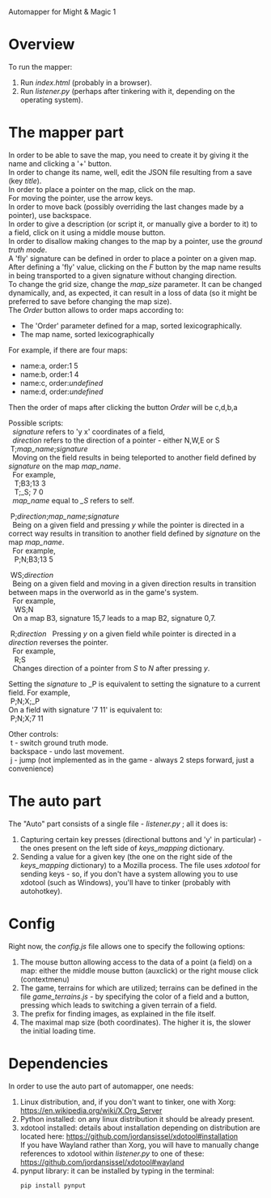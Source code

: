 Automapper for Might & Magic 1

# Overview
To run the mapper:
1. Run *index.html* (probably in a browser).
2. Run *listener.py* (perhaps after tinkering with it, depending on the operating system).

# The mapper part
In order to be able to save the map, you need to create it by giving it the name and clicking a '+' button.  
In order to change its name, well, edit the JSON file resulting from a save (key *title*).  
In order to place a pointer on the map, click on the map.  
For moving the pointer, use the arrow keys.  
In order to move back (possibly overriding the last changes made by a pointer), use backspace.  
In order to give a description (or script it, or manually give a border to it) to a field, click on it using a middle mouse button.  
In order to disallow making changes to the map by a pointer, use the *ground truth mode*.  
A 'fly' signature can be defined in order to place a pointer on a given map. After defining a 'fly' value, clicking on the *F* button by the map name results in being transported to a given signature without changing direction.  
To change the grid size, change the *map_size* parameter. It can be changed dynamically, and, as expected, it can result in a loss of data (so it might be preferred to save before changing the map size).  
The *Order* button allows to order maps according to:
- The 'Order' parameter defined for a map, sorted lexicographically.
- The map name, sorted lexicographically

For example, if there are four maps:
- name:a, order:1 5
- name:b, order:1 4
- name:c, order:*undefined*
- name:d, order:*undefined*

Then the order of maps after clicking the button *Order* will be c,d,b,a

Possible scripts:  
&nbsp;&nbsp;*signature* refers to 'y x' coordinates of a field,  
&nbsp;&nbsp;*direction* refers to the direction of a pointer - either N,W,E or S  
&nbsp;T;*map_name*;*signature*  
&nbsp;&nbsp;Moving on the field results in being teleported to another field defined by *signature* on the map *map_name*.  
&nbsp;&nbsp;For example,  
&nbsp;&nbsp;&nbsp;T;B3;13 3  
&nbsp;&nbsp;&nbsp;T;\_S; 7 0  
&nbsp;&nbsp;*map_name* equal to *_S* refers to self.  
  
&nbsp;P;*direction*;*map_name*;*signature*  
&nbsp;&nbsp;Being on a given field and pressing *y* while the pointer is directed in a correct way results in transition to another field defined by *signature* on the map *map_name*.  
&nbsp;&nbsp;For example,  
&nbsp;&nbsp;&nbsp;P;N;B3;13 5  
  
&nbsp;WS;*direction*  
&nbsp;&nbsp;Being on a given field and moving in a given direction results in transition between maps in the overworld as in the game's system.  
&nbsp;&nbsp;For example,  
&nbsp;&nbsp;&nbsp;WS;N  
&nbsp;&nbsp;On a map B3, signature 15,7 leads to a map B2, signature 0,7.  
  
&nbsp;R;*direction*
&nbsp;&nbsp;Pressing *y* on a given field while pointer is directed in a *direction* reverses the pointer.  
&nbsp;&nbsp;For example,  
&nbsp;&nbsp;&nbsp;R;S  
&nbsp;&nbsp;Changes direction of a pointer from *S* to *N* after pressing *y*.

Setting the *signature* to _P is equivalent to setting the signature to a current field. For example,  
&nbsp;P;N;X;_P  
On a field with signature '7 11' is equivalent to:  
&nbsp;P;N;X;7 11

Other controls:  
&nbsp;t - switch ground truth mode.  
&nbsp;backspace - undo last movement.  
&nbsp;j - jump (not implemented as in the game - always 2 steps forward, just a convenience)  

# The auto part
The "Auto" part consists of a single file - *listener.py* ; all it does is:
1. Capturing certain key presses (directional buttons and 'y' in particular) - the ones present on the left side of *keys_mapping* dictionary.
2. Sending a value for a given key (the one on the right side of the *keys_mapping* dictionary) to a Mozilla process.
The file uses *xdotool* for sending keys - so, if you don't have a system allowing you to use xdotool (such as Windows), you'll have to tinker (probably with autohotkey).

# Config
Right now, the *config.js* file allows one to specify the following options:
1. The mouse button allowing access to the data of a point (a field) on a map: either the middle mouse button (auxclick) or the right mouse click (contextmenu)
2. The game, terrains for which are utilized; terrains can be defined in the file *game_terrains.js* - by specifying the color of a field and a button, pressing which leads to switching a given terrain of a field.
3. The prefix for finding images, as explained in the file itself.
4. The maximal map size (both coordinates). The higher it is, the slower the initial loading time.

# Dependencies
In order to use the auto part of automapper, one needs:
1. Linux distribution, and, if you don't want to tinker, one with Xorg:  
   https://en.wikipedia.org/wiki/X.Org_Server
2. Python installed: on any linux distribution it should be already present.
3. xdotool installed: details about installation depending on distribution are located here: https://github.com/jordansissel/xdotool#installation  
   If you have Wayland rather than Xorg, you will have to manually change references to xdotool within *listener.py* to one of these:  
   https://github.com/jordansissel/xdotool#wayland
5. pynput library: it can be installed by typing in the terminal:
   ```bash
   pip install pynput
   ```
